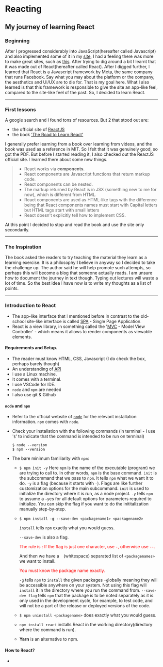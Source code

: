 # Reacting

## My journey of learning React

### Beginning

After I progressed considerably into JavaScript(hereafter called Javascript) and also implemented some of it in my [site](https://brokenbricks.netlify.app), I had a feeling there was more to make great sites, such as [this](https://www.seanv.dev). After trying to dig around a bit I learnt that it was made out of React(hereafter called React). After I digged further, I learned that React is a Javascript framework by Meta, the same company that runs Facebook. Say what you may about the platform or the company, the aesthetics and UI/UX are to die for. That is my goal here. What I also learned is that this framework is responsible to give the site an app-like feel, compared to the site-like feel of the past. So, I decided to learn React.

---

### First lessons

A google search and I found tons of resources. But 2 that stood out are:

- the official site of [ReactJS](https://www.reactjs.org)
- the book ['The Road to Learn React'](https://www.roadtoreact.com)

I generally prefer learning from a book over learning from videos, and the book was used as a reference in MIT. So I felt that it was genuinely good, so got the PDF. But before I started reading it, I also checked out the ReactJS official site. I learned there about some new things.

> - React works via **components**.
> - React components are Javascript functions that return markup code.
> - React components can be nested.
> - The markup returned by React is in JSX (something new to me for now), which is different from HTML.
> - React components are used as HTML-like tags with the difference being that React components names must start with Capital letters but HTML tags start with small letters
> - React doesn't explicitly tell how to implement CSS.

At this point I decided to stop and read the book and use the site only secondarily.

---

### The Inspiration

The book asked the readers to try teaching the material they learn as a learning exercise. It is a philosophy I believe in anyway so I decided to take the challenge up. The author said he will help promote such attempts, so perhaps this will become a blog that someone actually reads. I am unsure how to document the journey in text though. Typing out lectures will waste a lot of time. So the best idea I have now is to write my thoughts as a list of points.

---

### Introduction to React

- The app-like interface that I mentioned before in contrast to the old-school site-like interface is called [SPA](https://www.wikiperdia.com/single%20page%20%application.com) - Single Page Application.
- React is a view library, in something called the '[MVC]((https://www.wikiperdia.com/model%view%20%controller.com)) - Model View Controller' - which means it allows to render components as viewable elements.

#### Requirements and Setup.

- The reader must know HTML, CSS, Javascript (I do check the box, perhaps barely though)
- An understanding of [API](https://www.robinwieruch.de/what-is-an-api-javascript/)
- I use a Linux machine.
- It comes with a terminal.
- I use VSCode for IDE.
- `node` and `npm` are needed
- I also use git & Github

#### `node` and `npm`

- Refer to the official website of [`node`](https://nodejs.org) for the relevant installation information. `npm` comes with `node`.
- Check your installation with the following commands (in terminal - I use '`$`' to indicate that the command is intended to be run on terminal)

    ```cli
    $ node --version
    $ npm --version
    ```

- The bare minimum familiarity with `npm`:
  
  - `$ npm init -y` Here `npm` is the name of the executable (program) we are trying to call to. In other words, `npm` is the base command. `init` is the subcommand that we pass to `npm`. It tells `npm` what we want it to do. `-y` is a flag (because it starts with `-`). Flags are like further customization options for the main subcommand. `init` is used to initialize the directory where it is run, as a node project. `-y` tells `npm` to assume a `-y`es for all default options for parameters required to initialize. You can skip the flag if you want to do the inititalization manually step-by-step.
  - `$ npm install -g --save-dev <packagename1> <packagename2>`
  
    `install` tells `npm` exactly what you would guess.

    `--save-dev` is also a flag.

    <font color="red">The rule is : If the flag is just one character, use `-`, otherwise use `--`.</font>

    And then we have a ` ` (whitespace) separated list of `<packagenames>` we want to install.

    <font color="red">You must know the package name exactly.</font>

    `-g` tells `npm` to `install` the given packages `-g`lobally meaning they will be accessible anywhere on your system. Not using this flag will `install` it in the directory where you run the command from. `--save-dev flag` tells `npm` that the package is to be noted separately as it is only used in the development cycle, for example, to test code, and will not be a part of the release or deployed versions of the code.
  - `$ npm uninstall <packagename>` does exactly what you would guess.
  - `npm install react` installs React in the working directory(directory where the command is run).
  - **Yarn** is an alternative to npm.

#### How to React?

- 
